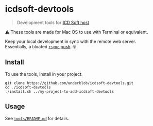 # icdsoft-devtools

> Development tools for [ICD Soft host](https://www.icdsoft.com/)

⚠️ These tools are made for Mac OS to use with Terminal or equivalent.

Keep your local development in sync with the remote web server. Essentially, a
bloated [`rsync` push](https://linux.die.net/man/1/rsync). 🤓

## Install

To use the tools, install in your project:

```
git clone https://github.com/underblob/icdsoft-devtools.git
cd ./icdsoft-devtools
./install.sh ../my-project-to-add-icdsoft-devtools
```

## Usage

See [`tools/README.md`](./tools/README.md) for details.
